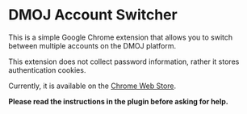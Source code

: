 # DMOJ Account Switcher

This is a simple Google Chrome extension that allows you to switch between multiple accounts on the DMOJ platform.

This extension does not collect password information, rather it stores authentication cookies.

Currently, it is available on the [Chrome Web Store](https://chrome.google.com/webstore/detail/djcnamnjnkfgagcdjoopbmikipgfgfmn).

**Please read the instructions in the plugin before asking for help.**